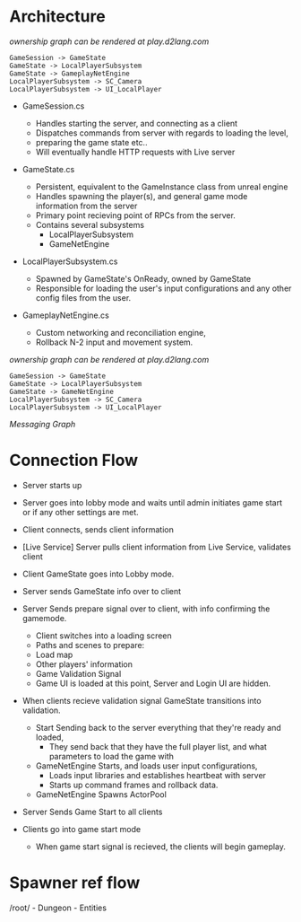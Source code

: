 
# Architecture

*ownership graph can be rendered at play.d2lang.com*
```
GameSession -> GameState
GameState -> LocalPlayerSubsystem
GameState -> GameplayNetEngine
LocalPlayerSubsystem -> SC_Camera
LocalPlayerSubsystem -> UI_LocalPlayer
```

- GameSession.cs
    - Handles starting the server, and connecting as a client
    - Dispatches commands from server with regards to loading the level, 
    - preparing the game state etc..
    - Will eventually handle HTTP requests with Live server

- GameState.cs
    - Persistent, equivalent to the GameInstance class from unreal engine
    - Handles spawning the player(s), and general game mode information from the server
    - Primary point recieving point of RPCs from the server.
    - Contains several subsystems
        - LocalPlayerSubsystem
        - GameNetEngine

- LocalPlayerSubsystem.cs
    - Spawned by GameState's OnReady, owned by GameState
    - Responsible for loading the user's input configurations and any other config files
    from the user.

- GameplayNetEngine.cs
    - Custom networking and reconciliation engine,
    - Rollback N-2 input and movement system.

*ownership graph can be rendered at play.d2lang.com*
```
GameSession -> GameState
GameState -> LocalPlayerSubsystem
GameState -> GameNetEngine
LocalPlayerSubsystem -> SC_Camera
LocalPlayerSubsystem -> UI_LocalPlayer
```

*Messaging Graph*



# Connection Flow

- Server starts up
- Server goes into lobby mode and waits until admin initiates game start or if any other settings are met.

- Client connects, sends client information
- [Live Service] Server pulls client information from Live Service, validates client
- Client GameState goes into Lobby mode.
- Server sends GameState info over to client

- Server Sends prepare signal over to client, with info confirming the gamemode.
    - Client switches into a loading screen
    - Paths and scenes to prepare:
    - Load map
    - Other players' information
    - Game Validation Signal
    - Game UI is loaded at this point, Server and Login UI are hidden.

- When clients recieve validation signal GameState transitions into validation.
    - Start Sending back to the server everything that they're ready and loaded, 
        - They send back that they have the full player list, and what parameters to load the game with
    - GameNetEngine Starts, and loads user input configurations,
        - Loads input libraries and establishes heartbeat with server
        - Starts up command frames and rollback data.
    - GameNetEngine Spawns ActorPool
- Server Sends Game Start to all clients
- Clients go into game start mode
    - When game start signal is recieved, the clients will begin gameplay.


# Spawner ref flow

/root/
    - Dungeon<GameLevel>
        - Entities

